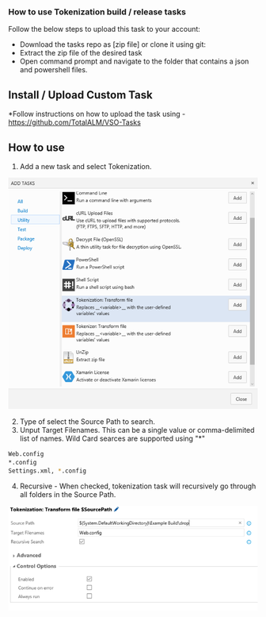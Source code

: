 ### How to use **Tokenization** build / release tasks

Follow the below steps to upload this task to your account:

* Download the tasks repo as [zip file] or clone it using git:
* Extract the zip file of the desired task
* Open command prompt and navigate to the folder that contains a json and powershell files.

## Install / Upload Custom Task

*Follow instructions on how to upload the task using - https://github.com/TotalALM/VSO-Tasks

## How to use

1. Add a new task and select Tokenization.

![tfs-cli](docs/SelectTask.png "Build Task")

2. Type of select the Source Path to search. 
3. Unput Target Filenames.  This can be a single value or comma-delimited list of names.  Wild Card searces are supported using "*"

```bash
Web.config
*.config
Settings.xml, *.config
```

4. Recursive  - When checked, tokenization task will recursively go through all folders in the Source Path.

![tfs-cli](docs/TokenizationValues.png "Tokenization Options")

